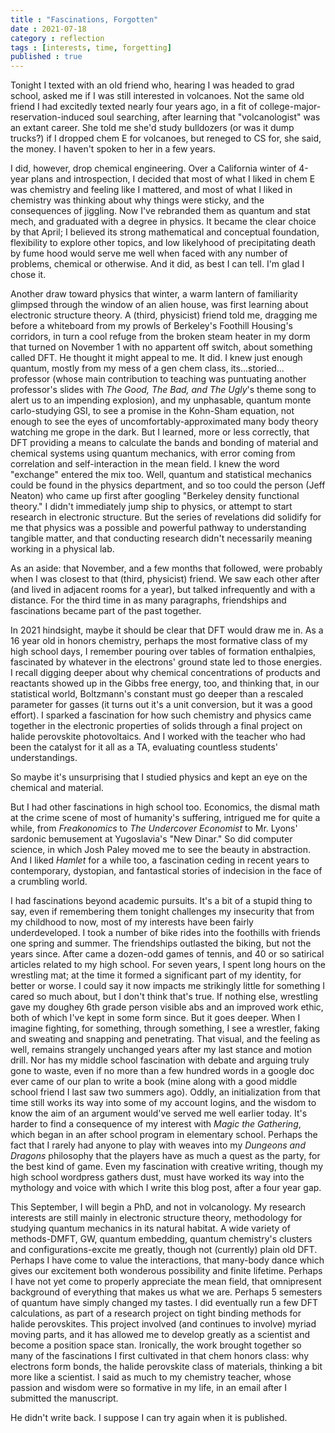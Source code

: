 ```yaml
---
title : "Fascinations, Forgotten"
date : 2021-07-18
category : reflection
tags : [interests, time, forgetting]
published : true
---
```


Tonight I texted with an old friend who, hearing I was headed to grad school, asked me if I was still interested in volcanoes. 
Not the same old friend I had excitedly texted nearly four years ago, in a fit of college-major-reservation-induced soul searching, after learning that "volcanologist" was an extant career.
She told me she'd study bulldozers (or was it dump trucks?) if I dropped chem E for volcanoes, but reneged to CS for, she said, the money. 
I haven't spoken to her in a few years. 

I did, however, drop chemical engineering. 
Over a California winter of 4-year plans and introspection, I decided that most of what I liked in chem E was chemistry and feeling like I mattered, and most of what I liked in chemistry was thinking about why things were sticky, and the consequences of jiggling. 
Now I've rebranded them as quantum and stat mech, and graduated with a degree in physics. 
It became the clear choice by that April; I believed its strong mathematical and conceptual foundation, flexibility to explore other topics, and low likelyhood of precipitating death by fume hood would serve me well when faced with any number of problems, chemical or otherwise. 
And it did, as best I can tell. 
I'm glad I chose it. 

Another draw toward physics that winter, a warm lantern of familiarity glimpsed through the window of an alien house, was first learning about electronic structure theory.
A (third, physicist) friend told me, dragging me before a whiteboard from my prowls of Berkeley's Foothill Housing's corridors, in turn a cool refuge from the broken steam heater in my dorm that turned on November 1 with no appartent off switch, about something called DFT. 
He thought it might appeal to me. 
It did. 
I knew just enough quantum, mostly from my mess of a gen chem class, its...storied... professor (whose main contribution to teaching was puntuating another professor's slides with *The Good, The Bad, and The Ugly*'s theme song to alert us to an impending explosion), and my unphasable, quantum monte carlo-studying GSI, to see a promise in the Kohn-Sham equation, not enough to see the eyes of uncomfortably-approximated many body theory watching me grope in the dark. 
But I learned, more or less correctly, that DFT providing a means to calculate the bands and bonding of material and chemical systems using quantum mechanics, with error coming from correlation and self-interaction in the mean field. 
I knew the word "exchange" entered the mix too. 
Well, quantum and statistical mechanics could be found in the physics department, and so too could the person (Jeff Neaton) who came up first after googling "Berkeley density functional theory."
I didn't immediately jump ship to physics, or attempt to start research in electronic structure. 
But the series of revelations did solidify for me that physics was a possible and powerful pathway to understanding tangible matter, and that conducting research didn't necessarily meaning working in a physical lab. 

As an aside: that November, and a few months that followed, were probably when I was closest to that (third, physicist) friend. We saw each other after (and lived in adjacent rooms for a year), but talked infrequently and with a distance. For the third time in as many paragraphs, friendships and fascinations became part of the past together. 

In 2021 hindsight, maybe it should be clear that DFT would draw me in. 
As a 16 year old in honors chemistry, perhaps the most formative class of my high school days, I remember pouring over tables of formation enthalpies, fascinated by whatever in the electrons' ground state led to those energies. 
I recall digging deeper about why chemical concentrations of products and reactants showed up in the Gibbs free energy, too, and thinking that, in our statistical world, Boltzmann's constant must go deeper than a rescaled parameter for gasses (it turns out it's a unit conversion, but it was a good effort). 
I sparked a fascination for how such chemistry and physics came together in the electronic properties of solids through a final project on halide perovskite photovoltaics. 
And I worked with the teacher who had been the catalyst for it all as a TA, evaluating countless students' understandings. 

So maybe it's unsurprising that I studied physics and kept an eye on the chemical and material. 

But I had other fascinations in high school too. 
Economics, the dismal math at the crime scene of most of humanity's suffering, intrigued me for quite a while, from *Freakonomics* to *The Undercover Economist* to Mr. Lyons' sardonic bemusement at Yugoslavia's "New Dinar." 
So did computer science, in which Josh Paley moved me to see the beauty in abstraction. 
And I liked *Hamlet* for a while too, a fascination ceding in recent years to contemporary, dystopian, and fantastical stories of indecision in the face of a crumbling world. 

I had fascinations beyond academic pursuits. 
It's a bit of a stupid thing to say, even if remembering them tonight challenges my insecurity that from my childhood to now, most of my interests have been fairly underdeveloped. 
I took a number of bike rides into the foothills with friends one spring and summer. 
The friendships outlasted the biking, but not the years since. 
After came a dozen-odd games of tennis, and 40 or so satirical articles related to my high school. 
For seven years, I spent long hours on the wrestling mat; at the time it formed a significant part of my identity, for better or worse. 
I could say it now impacts me strikingly little for something I cared so much about, but I don't think that's true. 
If nothing else, wrestling gave my doughey 6th grade person visible abs and an improved work ethic, both of which I've kept in some form since. 
But it goes deeper. 
When I imagine fighting, for something, through something, I see a wrestler, faking and sweating and snapping and penetrating. 
That visual, and the feeling as well, remains strangely unchanged years after my last stance and motion drill. 
Nor has my middle school fascination with debate and arguing truly gone to waste, even if no more than a few hundred words in a google doc ever came of our plan to write a book (mine along with a good middle school friend I last saw two summers ago). 
Oddly, an initialization from that time still works its way into some of my account logins, and the wisdom to know the aim of an argument would've served me well earlier today.
It's harder to find a consequence of my interest with *Magic the Gathering*, which began in an after school program in elementary school. 
Perhaps the fact that I rarely had anyone to play with weaves into my *Dungeons and Dragons* philosophy that the players have as much a quest as the party, for the best kind of game. 
Even my fascination with creative writing, though my high school wordpress gathers dust, must have worked its way into the mythology and voice with which I write this blog post, after a four year gap. 

This September, I will begin a PhD, and not in volcanology.
My research interests are still mainly in electronic structure theory, methodology for studying quantum mechanics in its natural habitat. 
A wide variety of methods-DMFT, GW, quantum embedding, quantum chemistry's clusters and configurations-excite me greatly, though not (currently) plain old DFT. 
Perhaps I have come to value the interactions, that many-body dance which gives our excitement both wonderous possibility and finite lifetime. 
Perhaps I have not yet come to properly appreciate the mean field, that omnipresent background of everything that makes us what we are. 
Perhaps 5 semesters of quantum have simply changed my tastes. 
I did eventually run a few DFT calculations, as part of a research project on tight binding methods for halide perovskites. 
This project involved (and continues to involve) myriad moving parts, and it has allowed me to develop greatly as a scientist and become a position space stan.
Ironically, the work brought together so many of the fascinations I first cultivated in that chem honors class: why electrons form bonds, the halide perovskite class of materials, thinking a bit more like a scientist. 
I said as much to my chemistry teacher, whose passion and wisdom were so formative in my life, in an email after I submitted the manuscript. 

He didn't write back. 
I suppose I can try again when it is published. 




